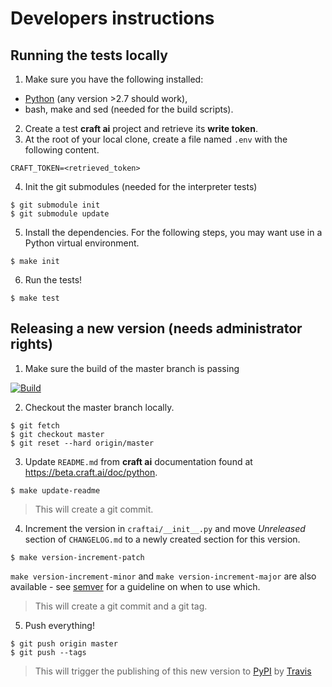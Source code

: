 # Developers instructions #

## Running the tests locally ##

1. Make sure you have the following installed:
  - [Python](https://www.python.org) (any version >2.7 should work),
  - bash, make and sed (needed for the build scripts).
2. Create a test **craft ai** project and retrieve its **write token**.
3. At the root of your local clone, create a file named `.env` with the following content.

  ```
  CRAFT_TOKEN=<retrieved_token>
  ```

4. Init the git submodules (needed for the interpreter tests)
  ```console
  $ git submodule init
  $ git submodule update
  ```

5. Install the dependencies. For the following steps, you may want use in a Python virtual environment.

  ```console
  $ make init
  ```

6. Run the tests!

  ```console
  $ make test
  ```

## Releasing a new version (needs administrator rights) ##

1. Make sure the build of the master branch is passing

  [![Build](https://img.shields.io/travis/craft-ai/craft-ai-client-python/master.svg?style=flat-square)](https://travis-ci.org/craft-ai/craft-ai-client-python)

2. Checkout the master branch locally.

  ```console
  $ git fetch
  $ git checkout master
  $ git reset --hard origin/master
  ```

3. Update `README.md` from **craft ai** documentation found
   at <https://beta.craft.ai/doc/python>.


  ```console
  $ make update-readme
  ```

  > This will create a git commit.


4. Increment the version in `craftai/__init__.py` and move _Unreleased_ section
   of `CHANGELOG.md` to a newly created section for this version.

  ```console
  $ make version-increment-patch
  ```

  `make version-increment-minor` and `make version-increment-major` are
  also available - see [semver](http://semver.org) for a guideline on when to
  use which.

  > This will create a git commit and a git tag.

5. Push everything!

  ```console
  $ git push origin master
  $ git push --tags
  ```

  > This will trigger the publishing of this new version to
  > [PyPI](https://pypi.python.org/pypi/craft-ai) by
  > [Travis](https://travis-ci.org/craft-ai/craft-ai-client-python)
